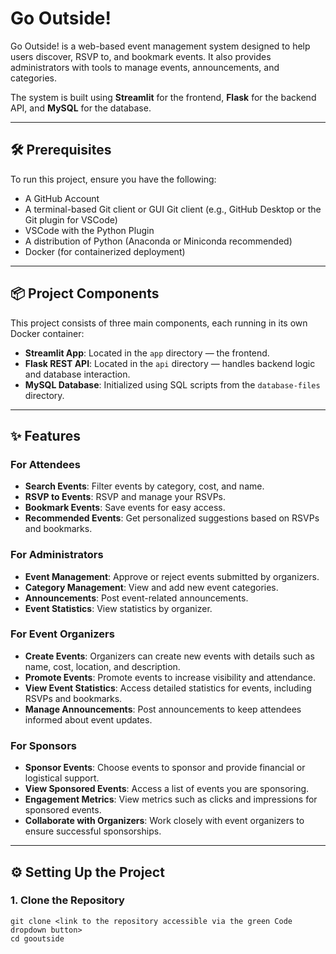 # Go Outside!

Go Outside! is a web-based event management system designed to help users discover, RSVP to, and bookmark events. It also provides administrators with tools to manage events, announcements, and categories.

The system is built using **Streamlit** for the frontend, **Flask** for the backend API, and **MySQL** for the database.

---

## 🛠 Prerequisites

To run this project, ensure you have the following:

- A GitHub Account  
- A terminal-based Git client or GUI Git client (e.g., GitHub Desktop or the Git plugin for VSCode)  
- VSCode with the Python Plugin  
- A distribution of Python (Anaconda or Miniconda recommended)  
- Docker (for containerized deployment)  

---

## 📦 Project Components

This project consists of three main components, each running in its own Docker container:

- **Streamlit App**: Located in the `app` directory — the frontend.
- **Flask REST API**: Located in the `api` directory — handles backend logic and database interaction.
- **MySQL Database**: Initialized using SQL scripts from the `database-files` directory.

---

## ✨ Features

### For Attendees

- **Search Events**: Filter events by category, cost, and name.
- **RSVP to Events**: RSVP and manage your RSVPs.
- **Bookmark Events**: Save events for easy access.
- **Recommended Events**: Get personalized suggestions based on RSVPs and bookmarks.

### For Administrators

- **Event Management**: Approve or reject events submitted by organizers.
- **Category Management**: View and add new event categories.
- **Announcements**: Post event-related announcements.
- **Event Statistics**: View statistics by organizer.

### For Event Organizers

- **Create Events**: Organizers can create new events with details such as name, cost, location, and description.
- **Promote Events**: Promote events to increase visibility and attendance.
- **View Event Statistics**: Access detailed statistics for events, including RSVPs and bookmarks.
- **Manage Announcements**: Post announcements to keep attendees informed about event updates.

### For Sponsors

- **Sponsor Events**: Choose events to sponsor and provide financial or logistical support.
- **View Sponsored Events**: Access a list of events you are sponsoring.
- **Engagement Metrics**: View metrics such as clicks and impressions for sponsored events.
- **Collaborate with Organizers**: Work closely with event organizers to ensure successful sponsorships.

---

## ⚙️ Setting Up the Project

### 1. Clone the Repository

```
git clone <link to the repository accessible via the green Code dropdown button>
cd gooutside
```